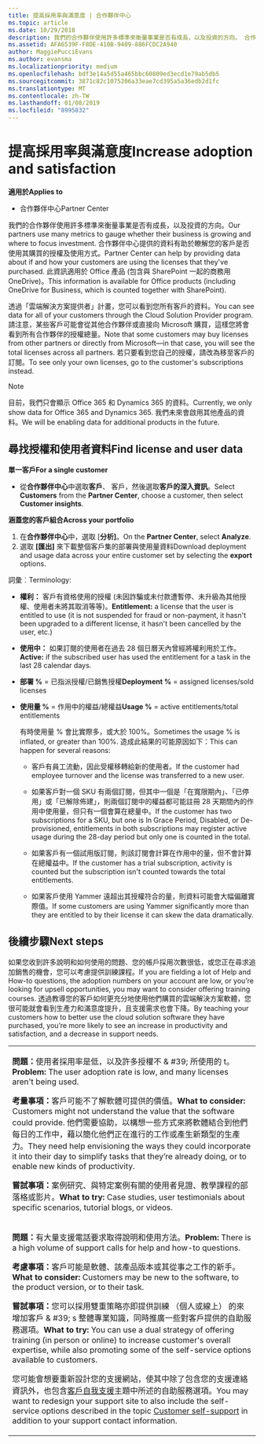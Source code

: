 ```yaml
---
title: 提高採用率與滿意度 | 合作夥伴中心
ms.topic: article
ms.date: 10/29/2018
description: 我們的合作夥伴使用許多標準來衡量事業是否有成長，以及投資的方向。 合作夥伴中心提供的資料有助於瞭解您的客戶是否使用其購買的授權及使用方式。
ms.assetid: AFA6539F-F8DE-410B-9409-886FCDC2A940
author: MaggiePucciEvans
ms.author: evansma
ms.localizationpriority: medium
ms.openlocfilehash: bdf3e14a5d55a465bbc60809ed3ecd1e79ab5db5
ms.sourcegitcommit: 3871c82c1075206a33eae7cd395a5a36edb2d1fc
ms.translationtype: MT
ms.contentlocale: zh-TW
ms.lasthandoff: 01/08/2019
ms.locfileid: "8995832"
---
```

# <a name="increase-adoption-and-satisfaction"></a><span data-ttu-id="c4c6f-104">提高採用率與滿意度</span><span class="sxs-lookup"><span data-stu-id="c4c6f-104">Increase adoption and satisfaction</span></span>

**<span data-ttu-id="c4c6f-105">適用於</span><span class="sxs-lookup"><span data-stu-id="c4c6f-105">Applies to</span></span>**

-  <span data-ttu-id="c4c6f-106">合作夥伴中心</span><span class="sxs-lookup"><span data-stu-id="c4c6f-106">Partner Center</span></span>

<span data-ttu-id="c4c6f-107">我們的合作夥伴使用許多標準來衡量事業是否有成長，以及投資的方向。</span><span class="sxs-lookup"><span data-stu-id="c4c6f-107">Our partners use many metrics to gauge whether their business is growing and where to focus investment.</span></span> <span data-ttu-id="c4c6f-108">合作夥伴中心提供的資料有助於瞭解您的客戶是否使用其購買的授權及使用方式。</span><span class="sxs-lookup"><span data-stu-id="c4c6f-108">Partner Center can help by providing data about if and how your customers are using the licenses that they've purchased.</span></span> <span data-ttu-id="c4c6f-109">此資訊適用於 Office 產品 (包含與 SharePoint 一起的商務用 OneDrive)。</span><span class="sxs-lookup"><span data-stu-id="c4c6f-109">This information is available for Office products (including OneDrive for Business, which is counted together with SharePoint).</span></span>

<span data-ttu-id="c4c6f-110">透過「雲端解決方案提供者」計畫，您可以看到您所有客戶的資料。</span><span class="sxs-lookup"><span data-stu-id="c4c6f-110">You can see data for all of your customers through the Cloud Solution Provider program.</span></span> <span data-ttu-id="c4c6f-111">請注意，某些客戶可能會從其他合作夥伴或直接向 Microsoft 購買，這樣您將會看到所有合作夥伴的授權總量。</span><span class="sxs-lookup"><span data-stu-id="c4c6f-111">Note that some customers may buy licenses from other partners or directly from Microsoft—in that case, you will see the total licenses across all partners.</span></span> <span data-ttu-id="c4c6f-112">若只要看到您自己的授權，請改為移至客戶的訂閱。</span><span class="sxs-lookup"><span data-stu-id="c4c6f-112">To see only your own licenses, go to the customer's subscriptions instead.</span></span>

> [!NOTE]  
>  <span data-ttu-id="c4c6f-113">目前，我們只會顯示 Office 365 和 Dynamics 365 的資料。</span><span class="sxs-lookup"><span data-stu-id="c4c6f-113">Currently, we only show data for Office 365 and Dynamics 365.</span></span> <span data-ttu-id="c4c6f-114">我們未來會啟用其他產品的資料。</span><span class="sxs-lookup"><span data-stu-id="c4c6f-114">We will be enabling data for additional products in the future.</span></span>

## <a name="find-license-and-user-data"></a><span data-ttu-id="c4c6f-115">尋找授權和使用者資料</span><span class="sxs-lookup"><span data-stu-id="c4c6f-115">Find license and user data</span></span>


**<span data-ttu-id="c4c6f-116">單一客戶</span><span class="sxs-lookup"><span data-stu-id="c4c6f-116">For a single customer</span></span>**

-   <span data-ttu-id="c4c6f-117">從**合作夥伴中心**中選取**客戶**、 客戶，然後選取**客戶的深入資訊**。</span><span class="sxs-lookup"><span data-stu-id="c4c6f-117">Select **Customers** from the **Partner Center**, choose a customer, then select **Customer insights**.</span></span>

**<span data-ttu-id="c4c6f-118">涵蓋您的客戶組合</span><span class="sxs-lookup"><span data-stu-id="c4c6f-118">Across your portfolio</span></span>**

1.  <span data-ttu-id="c4c6f-119">在**合作夥伴中心**中，選取 [**分析]**。</span><span class="sxs-lookup"><span data-stu-id="c4c6f-119">On the **Partner Center**, select **Analyze**.</span></span>
2.  <span data-ttu-id="c4c6f-120">選取 **\[匯出\]** 來下載整個客戶集的部署與使用量資料</span><span class="sxs-lookup"><span data-stu-id="c4c6f-120">Download deployment and usage data across your entire customer set by selecting the **export** options.</span></span>

<span data-ttu-id="c4c6f-121">詞彙︰</span><span class="sxs-lookup"><span data-stu-id="c4c6f-121">Terminology:</span></span>

-   <span data-ttu-id="c4c6f-122">**權利：** 客戶有資格使用的授權 (未因詐騙或未付款遭暫停、未升級為其他授權、使用者未將其取消等等)。</span><span class="sxs-lookup"><span data-stu-id="c4c6f-122">**Entitlement:** a license that the user is entitled to use (it is not suspended for fraud or non-payment, it hasn't been upgraded to a different license, it hasn't been cancelled by the user, etc.)</span></span>

-   <span data-ttu-id="c4c6f-123">**使用中：** 如果訂閱的使用者在過去 28 個日曆天內曾經將權利用於工作。</span><span class="sxs-lookup"><span data-stu-id="c4c6f-123">**Active:** if the subscribed user has used the entitlement for a task in the last 28 calendar days.</span></span>

-   <span data-ttu-id="c4c6f-124">**部署 %** = 已指派授權/已銷售授權</span><span class="sxs-lookup"><span data-stu-id="c4c6f-124">**Deployment %** = assigned licenses/sold licenses</span></span>

-   <span data-ttu-id="c4c6f-125">**使用量 %** = 作用中的權益/總權益</span><span class="sxs-lookup"><span data-stu-id="c4c6f-125">**Usage %** = active entitlements/total entitlements</span></span>

    <span data-ttu-id="c4c6f-126">有時使用量 % 會比實際多，或大於 100%。</span><span class="sxs-lookup"><span data-stu-id="c4c6f-126">Sometimes the usage % is inflated, or greater than 100%.</span></span> <span data-ttu-id="c4c6f-127">造成此結果的可能原因如下：</span><span class="sxs-lookup"><span data-stu-id="c4c6f-127">This can happen for several reasons:</span></span>

    -   <span data-ttu-id="c4c6f-128">客戶有員工流動，因此受權移轉給新的使用者。</span><span class="sxs-lookup"><span data-stu-id="c4c6f-128">If the customer had employee turnover and the license was transferred to a new user.</span></span>

    -   <span data-ttu-id="c4c6f-129">如果客戶對一個 SKU 有兩個訂閱，但其中一個是「在寬限期內」、「已停用」或「已解除佈建」，則兩個訂閱中的權益都可能註冊 28 天期間內的作用中使用量，但只有一個會算在總量中。</span><span class="sxs-lookup"><span data-stu-id="c4c6f-129">If the customer has two subscriptions for a SKU, but one is In Grace Period, Disabled, or De-provisioned, entitlements in both subscriptions may register active usage during the 28-day period but only one is counted in the total.</span></span>

    -   <span data-ttu-id="c4c6f-130">如果客戶有一個試用版訂閱，則該訂閱會計算在作用中的量，但不會計算在總權益中。</span><span class="sxs-lookup"><span data-stu-id="c4c6f-130">If the customer has a trial subscription, activity is counted but the subscription isn't counted towards the total entitlements.</span></span>

    -   <span data-ttu-id="c4c6f-131">如果客戶使用 Yammer 遠超出其授權符合的量，則資料可能會大幅偏離實際值。</span><span class="sxs-lookup"><span data-stu-id="c4c6f-131">If some customers are using Yammer significantly more than they are entitled to by their license it can skew the data dramatically.</span></span>

## <a name="next-steps"></a><span data-ttu-id="c4c6f-132">後續步驟</span><span class="sxs-lookup"><span data-stu-id="c4c6f-132">Next steps</span></span>


<span data-ttu-id="c4c6f-133">如果您收到許多說明和如何使用的問題、您的帳戶採用次數很低，或您正在尋求追加銷售的機會，您可以考慮提供訓練課程。</span><span class="sxs-lookup"><span data-stu-id="c4c6f-133">If you are fielding a lot of Help and How-to questions, the adoption numbers on your account are low, or you’re looking for upsell opportunities, you may want to consider offering training courses.</span></span> <span data-ttu-id="c4c6f-134">透過教導您的客戶如何更充分地使用他們購買的雲端解決方案軟體，您很可能就會看到生產力和滿意度提升，且支援需求也會下降。</span><span class="sxs-lookup"><span data-stu-id="c4c6f-134">By teaching your customers how to better use the cloud solution software they have purchased, you’re more likely to see an increase in productivity and satisfaction, and a decrease in support needs.</span></span>

<table>
<colgroup>
<col width="100%" />
</colgroup>
<tbody>
<tr class="odd">
<td><p><span data-ttu-id="c4c6f-135"><strong>問題：</strong>使用者採用率是低，以及許多授權不 & #39; 所使用的 t。</span><span class="sxs-lookup"><span data-stu-id="c4c6f-135"><strong>Problem:</strong> The user adoption rate is low, and many licenses aren&#39;t being used.</span></span></p>
<p><span data-ttu-id="c4c6f-136"><strong>考量事項：</strong>客戶可能不了解軟體可提供的價值。</span><span class="sxs-lookup"><span data-stu-id="c4c6f-136"><strong>What to consider:</strong> Customers might not understand the value that the software could provide.</span></span> <span data-ttu-id="c4c6f-137">他們需要協助，以構想一些方式來將軟體結合到他們每日的工作中，藉以簡化他們正在進行的工作或產生新類型的生產力。</span><span class="sxs-lookup"><span data-stu-id="c4c6f-137">They need help envisioning the ways they could incorporate it into their day to simplify tasks that they’re already doing, or to enable new kinds of productivity.</span></span></p>
<p><span data-ttu-id="c4c6f-138"><strong>嘗試事項：</strong>案例研究、與特定案例有關的使用者見證、教學課程的部落格或影片。</span><span class="sxs-lookup"><span data-stu-id="c4c6f-138"><strong>What to try:</strong> Case studies, user testimonials about specific scenarios, tutorial blogs, or videos.</span></span></p></td>
</tr>
<tr class="even">
<td><p><span data-ttu-id="c4c6f-139"><strong>問題：</strong>有大量支援電話要求取得說明和使用方法。</span><span class="sxs-lookup"><span data-stu-id="c4c6f-139"><strong>Problem:</strong> There is a high volume of support calls for help and how-to questions.</span></span></p>
<p><span data-ttu-id="c4c6f-140"><strong>考慮事項：</strong>客戶可能是軟體、該產品版本或其從事之工作的新手。</span><span class="sxs-lookup"><span data-stu-id="c4c6f-140"><strong>What to consider:</strong> Customers may be new to the software, to the product version, or to their task.</span></span></p>
<p><span data-ttu-id="c4c6f-141"><strong>嘗試事項：</strong>您可以採用雙重策略亦即提供訓練 （個人或線上） 的來增加客戶 & #39; s 整體專業知識，同時推廣一些對客戶提供的自助服務選項。</span><span class="sxs-lookup"><span data-stu-id="c4c6f-141"><strong>What to try:</strong> You can use a dual strategy of offering training (in person or online) to increase customer&#39;s overall expertise, while also promoting some of the self-service options available to customers.</span></span></p>
<p><span data-ttu-id="c4c6f-142">您可能會想要重新設計您的支援網站，使其中除了包含您的支援連絡資訊外，也包含<a href="customer-self-support.md" data-raw-source="[Customer self-support](customer-self-support.md)">客戶自我支援</a>主題中所述的自助服務選項。</span><span class="sxs-lookup"><span data-stu-id="c4c6f-142">You may want to redesign your support site to also include the self-service options described in the topic <a href="customer-self-support.md" data-raw-source="[Customer self-support](customer-self-support.md)">Customer self-support</a> in addition to your support contact information.</span></span></p></td>
</tr>
</tbody>
</table>

 

 

 



